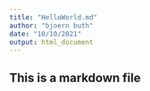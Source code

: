 ```yaml
---
title: "HelloWorld.md"
author: "bjoern buth"
date: "10/10/2021"
output: html_document
---
```


## This is a markdown file